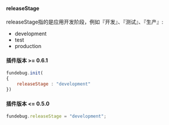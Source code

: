 #### releaseStage

releaseStage指的是应用开发阶段，例如『开发』、『测试』、『生产』:

- development
- test
- production

#### 插件版本 >= 0.6.1

```js
fundebug.init(
{
    releaseStage : "development"
})
```


#### 插件版本 <= 0.5.0

```js
fundebug.releaseStage = "development";
```